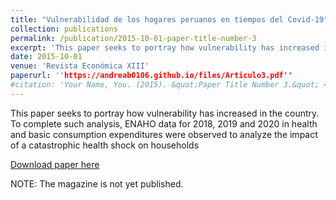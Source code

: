 ```yaml
---
title: "Vulnerabilidad de los hogares peruanos en tiempos del Covid-19"
collection: publications
permalink: /publication/2015-10-01-paper-title-number-3
excerpt: 'This paper seeks to portray how vulnerability has increased in the country. To complete such analysis, ENAHO data for 2018, 2019 and 2020 in health and basic consumption expenditures were observed to analyze the impact of a catastrophic health shock on households'
date: 2015-10-01
venue: 'Revista Económica XIII'
paperurl: ''https://andreab0106.github.io/files/Articulo3.pdf''
#citation: 'Your Name, You. (2015). &quot;Paper Title Number 3.&quot; <i>Journal 1</i>. 1(3).'
---
```

This paper seeks to portray how vulnerability has increased in the country. To complete such analysis, ENAHO data for 2018, 2019 and 2020 in health and basic consumption expenditures were observed to analyze the impact of a catastrophic health shock on households

[Download paper here]('https://andreab0106.github.io/files/Articulo3.pdf')

NOTE: The magazine is not yet published.